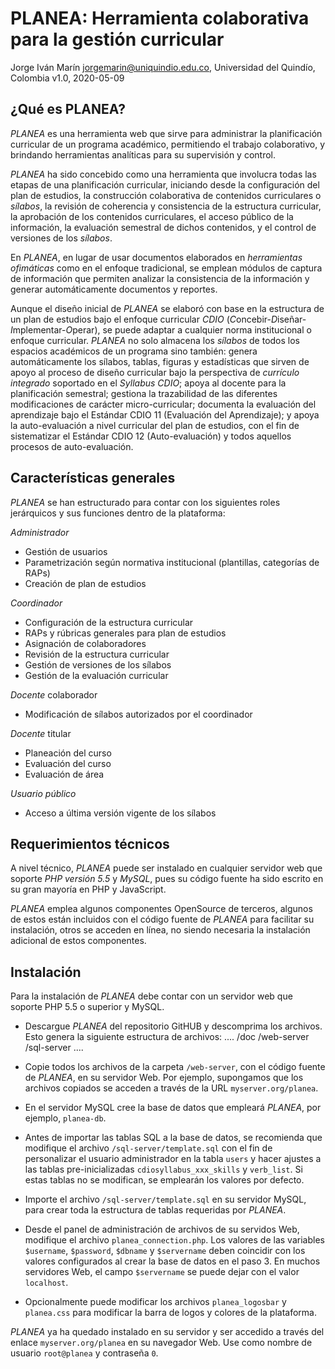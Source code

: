 # PLANEA: Herramienta colaborativa para la gestión curricular
Jorge Iván Marín <jorgemarin@uniquindio.edu.co>, Universidad del Quindío, Colombia
v1.0, 2020-05-09

## ¿Qué es PLANEA?

*PLANEA* es una herramienta web que sirve para administrar la planificación curricular de un programa 
académico, permitiendo el trabajo colaborativo, y brindando herramientas analíticas para su 
supervisión y control. 

*PLANEA* ha sido concebido como una herramienta que involucra todas las etapas de una planificación 
curricular, iniciando desde la configuración del plan de estudios, la construcción colaborativa
de contenidos curriculares o *sílabos*, la revisión de coherencia y consistencia de la estructura 
curricular, la aprobación de los contenidos curriculares, el acceso público de la información, 
la evaluación semestral de dichos contenidos, y el control de versiones de los *sílabos*.  

En *PLANEA*, en lugar de usar documentos elaborados en *herramientas ofimáticas* como en el enfoque tradicional, 
se emplean módulos de captura de información que permiten analizar la consistencia de la información 
y generar automáticamente documentos y reportes. 

Aunque el diseño inicial de *PLANEA* se elaboró con base en la estructura de un plan de estudios bajo el enfoque 
curricular _CDIO_ (*C*oncebir-*D*iseñar-*I*mplementar-*O*perar), se puede adaptar a 
cualquier norma institucional o enfoque curricular. *PLANEA* no solo almacena los _sílabos_ de
todos los espacios académicos de un programa sino también: genera automáticamente los sílabos, 
tablas, figuras y estadísticas que sirven de apoyo al proceso de diseño curricular bajo la 
perspectiva de *currículo integrado* soportado en el *Syllabus CDIO*; apoya al docente para la
planificación semestral; gestiona la trazabilidad de las diferentes modificaciones de carácter 
micro-curricular; documenta la evaluación del aprendizaje bajo el Estándar CDIO 11 
(Evaluación del Aprendizaje); y apoya la auto-evaluación a nivel curricular del plan de 
estudios, con el fin de sistematizar el Estándar CDIO 12 (Auto-evaluación) y todos aquellos 
procesos de auto-evaluación. 


## Características generales

*PLANEA* se han estructurado para contar con los siguientes roles jerárquicos y sus funciones dentro de la plataforma:

*Administrador*

- Gestión de usuarios
- Parametrización según normativa institucional (plantillas, categorías de RAPs)
- Creación de plan de estudios


*Coordinador*

- Configuración de la estructura curricular
- RAPs y rúbricas generales para plan de estudios
- Asignación de colaboradores
- Revisión de la estructura curricular
- Gestión de versiones de los sílabos
- Gestión de la evaluación curricular


*Docente* colaborador

- Modificación de sílabos autorizados por el coordinador 

*Docente* titular

- Planeación del curso
- Evaluación del curso
- Evaluación de área

*Usuario público*
- Acceso a última versión vigente de los sílabos

## Requerimientos técnicos 

A nivel técnico, *PLANEA* puede ser instalado en cualquier servidor web que soporte 
*_PHP versión 5.5_* y *_MySQL_*, pues su código fuente ha sido escrito en su gran mayoría en 
PHP y JavaScript. 

*PLANEA* emplea algunos componentes OpenSource de terceros, algunos de estos están incluidos 
con el código fuente de *PLANEA* para facilitar su instalación, otros se acceden en línea, 
no siendo necesaria la instalación adicional de estos componentes.

## Instalación

Para la instalación de *PLANEA* debe contar con un servidor web que soporte PHP 5.5 o superior 
y MySQL.

- Descargue *PLANEA* del repositorio GitHUB y descomprima los archivos. Esto genera la siguiente
estructura de archivos: 
....
	/doc
	/web-server
	/sql-server
....

- Copie todos los archivos de la carpeta `/web-server`, con el código fuente de *PLANEA*, en su
  servidor Web. 
  Por ejemplo, supongamos que los archivos copiados se acceden a través de la URL `myserver.org/planea`.

- En el servidor MySQL cree la base de datos que empleará *PLANEA*, por ejemplo, `planea-db`.

- Antes de importar las tablas SQL a la base de datos, se recomienda que modifique el archivo 
  `/sql-server/template.sql` con el fin de personalizar el usuario administrador en la tabla 
  `users` y hacer ajustes a las tablas pre-inicializadas `cdiosyllabus_xxx_skills` y 
  `verb_list`. Si estas tablas no se modifican, se emplearán los valores por defecto.
  
- Importe el archivo `/sql-server/template.sql` en su servidor MySQL, para crear toda la 
  estructura de tablas requeridas por *PLANEA*.
  
- Desde el panel de administración de archivos de su servidos Web, modifique el archivo `planea_connection.php`.
  Los valores de las variables `$username`, `$password`, `$dbname` y `$servername` deben 
  coincidir con los valores configurados al crear la base de datos en el paso 3. En muchos
  servidores Web, el campo `$servername` se puede dejar con el valor `localhost`.
  
- Opcionalmente puede modificar los archivos `planea_logosbar` y `planea.css` para modificar 
  la barra de logos y colores de la plataforma.


*PLANEA* ya ha quedado instalado en su servidor y ser accedido a través del enlace
`myserver.org/planea` en su navegador Web.  Use como nombre de usuario `root@planea` y contraseña `0`.


